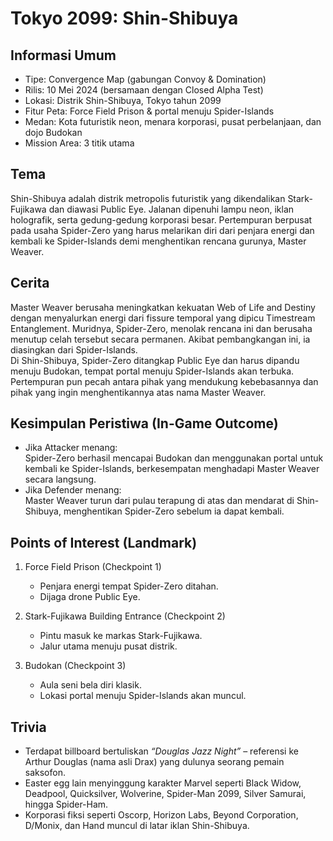# Tokyo 2099: Shin-Shibuya

## Informasi Umum
- Tipe: Convergence Map (gabungan Convoy & Domination)  
- Rilis: 10 Mei 2024 (bersamaan dengan Closed Alpha Test)  
- Lokasi: Distrik Shin-Shibuya, Tokyo tahun 2099  
- Fitur Peta: Force Field Prison & portal menuju Spider-Islands  
- Medan: Kota futuristik neon, menara korporasi, pusat perbelanjaan, dan dojo Budokan  
- Mission Area: 3 titik utama  

## Tema
Shin-Shibuya adalah distrik metropolis futuristik yang dikendalikan Stark-Fujikawa dan diawasi Public Eye. Jalanan dipenuhi lampu neon, iklan holografik, serta gedung-gedung korporasi besar. Pertempuran berpusat pada usaha Spider-Zero yang harus melarikan diri dari penjara energi dan kembali ke Spider-Islands demi menghentikan rencana gurunya, Master Weaver.

## Cerita
Master Weaver berusaha meningkatkan kekuatan Web of Life and Destiny dengan menyalurkan energi dari fissure temporal yang dipicu Timestream Entanglement. Muridnya, Spider-Zero, menolak rencana ini dan berusaha menutup celah tersebut secara permanen. Akibat pembangkangan ini, ia diasingkan dari Spider-Islands.  
Di Shin-Shibuya, Spider-Zero ditangkap Public Eye dan harus dipandu menuju Budokan, tempat portal menuju Spider-Islands akan terbuka. Pertempuran pun pecah antara pihak yang mendukung kebebasannya dan pihak yang ingin menghentikannya atas nama Master Weaver.

## Kesimpulan Peristiwa (In-Game Outcome)
- Jika Attacker menang:  
  Spider-Zero berhasil mencapai Budokan dan menggunakan portal untuk kembali ke Spider-Islands, berkesempatan menghadapi Master Weaver secara langsung.  
- Jika Defender menang:  
  Master Weaver turun dari pulau terapung di atas dan mendarat di Shin-Shibuya, menghentikan Spider-Zero sebelum ia dapat kembali.  

## Points of Interest (Landmark)
1. Force Field Prison (Checkpoint 1)  
   - Penjara energi tempat Spider-Zero ditahan.  
   - Dijaga drone Public Eye.  

2. Stark-Fujikawa Building Entrance (Checkpoint 2)  
   - Pintu masuk ke markas Stark-Fujikawa.  
   - Jalur utama menuju pusat distrik.  

3. Budokan (Checkpoint 3)  
   - Aula seni bela diri klasik.  
   - Lokasi portal menuju Spider-Islands akan muncul.  

## Trivia
- Terdapat billboard bertuliskan *“Douglas Jazz Night”* – referensi ke Arthur Douglas (nama asli Drax) yang dulunya seorang pemain saksofon.  
- Easter egg lain menyinggung karakter Marvel seperti Black Widow, Deadpool, Quicksilver, Wolverine, Spider-Man 2099, Silver Samurai, hingga Spider-Ham.  
- Korporasi fiksi seperti Oscorp, Horizon Labs, Beyond Corporation, D/Monix, dan Hand muncul di latar iklan Shin-Shibuya.  
